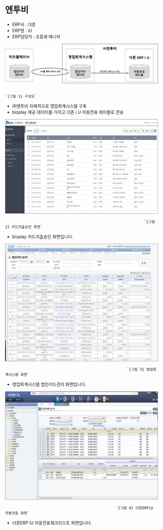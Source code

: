 # 엔투비

 - ERP사 : 더존   
 - ERP명 : iU  
 - ERP담당자 : 조흥래 매니저

![](../../../../.gitbook/assets/image%20%28122%29.png)

                                                                          `{그림 1} 구성도`

 - ㈜엔투비 자체적으로 영업회계시스템 구축  
 - bizplay 제공 데이터를 가지고 더존 i U 자동전표 테이블로 전송

![](../../../../.gitbook/assets/image%20%28132%29.png)

                                                                    `{그림 2} 카드지출승인 화면`

 - bizplay 카드지출승인 화면입니다.

![](../../../../.gitbook/assets/image%20%2841%29.png)

                                                            `{그림 3} 영업회계시스템 화면`

 - 영업회계시스템 법인카드관리 화면입니다.

![](../../../../.gitbook/assets/image%20%28150%29.png)

                                                       `{그림 4} 더존ERPiU 자동전표 화면`

 - 더존ERP iU 자동전표체크리스트 화면입니다.

